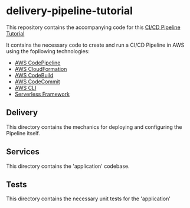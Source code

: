 # delivery-pipeline-tutorial

This repository contains the accompanying code for this [CI/CD Pipeline Tutorial]()

It contains the necessary code to create and run a CI/CD Pipeline in AWS using the fopllowing technologies:
* [AWS CodePipeline](https://aws.amazon.com/codepipeline/)
* [AWS CloudFormation](https://aws.amazon.com/cloudformation/)
* [AWS CodeBuild](https://aws.amazon.com/codebuild/)
* [AWS CodeCommit](https://aws.amazon.com/codecommit/)
* [AWS CLI](https://aws.amazon.com/cli/)
* [Serverless Framework](https://serverless.com/)

## Delivery
This directory contains the mechanics for deploying and configuring the Pipeline itself.

## Services
This directory contains the 'application' codebase.

## Tests
This directory contains the necessary unit tests for the 'application'
 